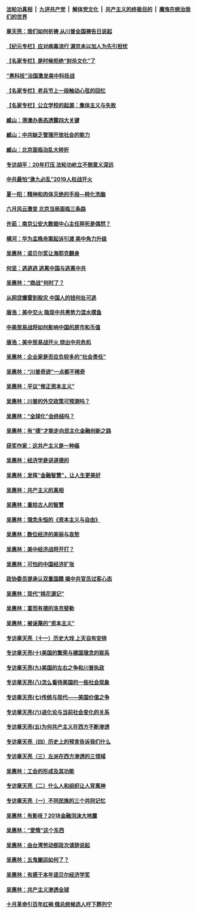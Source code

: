 ####  [法轮功真相](../../../../basic/blob/master/README.md?t=07020131) &nbsp;|&nbsp; [九评共产党](../../../../9ping.md/blob/master/README.md?t=07020131) &nbsp;|&nbsp; [解体党文化](../../../../jtdwh.md/blob/master/README.md?t=07020131)  &nbsp;|&nbsp; [共产主义的终极目的](../../../../gczydzjmd.md/blob/master/README.md?t=07020131) &nbsp;|&nbsp; [魔鬼在统治我们的世界](../../../../mgztzwmdsj.md/blob/master/README.md?t=07020131) 

#### [章天亮：我们如何祈祷 从川普全国祷告日说起](../pages/nsc423/n11944627.md?t=07020131) 

#### [【纪元专栏】应对病毒流行 渥京未以加人为先引担忧](../pages/nsc423/n11875714.md?t=07020131) 

#### [【名家专栏】是时候拒绝“封杀文化”了](../pages/nsc423/n11814093.md?t=07020131) 

#### [“黑科技”治国激发美中科技战](../pages/nsc423/n11638056.md?t=07020131) 

#### [【名家专栏】老兵节上一段触动心弦的回忆](../pages/nsc423/n11646016.md?t=07020131) 

#### [【名家专栏】公立学校的起源：集体主义与失败](../pages/nsc423/n11601833.md?t=07020131) 

#### [臧山：港澳办表态透露四大关键](../pages/nsc423/n11421628.md?t=07020131) 

#### [臧山：中共缺乏管理开放社会的能力](../pages/nsc423/n11407457.md?t=07020131) 

#### [臧山：北京面临治乱大转折](../pages/nsc423/n11406895.md?t=07020131) 

#### [专访胡平：20年打压 法轮功屹立不倒意义深远](../pages/nsc423/n11398800.md?t=07020131) 

#### [中共最怕“逢九必乱”2019人权战开火](../pages/nsc423/n11385248.md?t=07020131) 

#### [夏一阳：精神和肉体灭绝的手段—转化洗脑](../pages/nsc423/n11368250.md?t=07020131) 

#### [六月风云激变 北京当局面临三条路](../pages/nsc423/n11313668.md?t=07020131) 

#### [许茹：南京公安大数据中心主任猝死是偶然？](../pages/nsc423/n11064744.md?t=07020131) 

#### [横河：华为孟晚舟案起诉引渡 美中角力升级](../pages/nsc423/n11027230.md?t=07020131) 

#### [吴惠林：诺贝尔奖让海耶克翻身](../pages/nsc423/n10890049.md?t=07020131) 

#### [何坚：逃逃逃 逃离中国与逃离中共](../pages/nsc423/n10592891.md?t=07020131) 

#### [吴惠林：“商战”何时了？](../pages/nsc423/n10573558.md?t=07020131) 

#### [从网贷爆雷到股灾 中国人的钱何处可逃](../pages/nsc423/n10572800.md?t=07020131) 

#### [唐浩：美中交火 隐现中共黑势力混水摸鱼](../pages/nsc423/n10544040.md?t=07020131) 

#### [中美贸易战将如何影响中国的房市和币值](../pages/nsc423/n10543697.md?t=07020131) 

#### [唐浩：美中贸易战开火 烧出中共危机](../pages/nsc423/n10540126.md?t=07020131) 

#### [吴惠林：企业家是否应负较多的“社会责任”](../pages/nsc423/n10535022.md?t=07020131) 

#### [吴惠林：“川普奇迹”一点都不稀奇](../pages/nsc423/n10512808.md?t=07020131) 

#### [吴惠林：平议“修正资本主义”](../pages/nsc423/n10495724.md?t=07020131) 

#### [吴惠林：川普的外交政策可预测吗？](../pages/nsc423/n10462387.md?t=07020131) 

#### [吴惠林：“全球化”会终结吗？](../pages/nsc423/n10452838.md?t=07020131) 

#### [吴惠林：有“德”才能走向民主化金融创新之路](../pages/nsc423/n10432292.md?t=07020131) 

#### [获奖作家：这共产主义是一种癌](../pages/nsc423/n10431541.md?t=07020131) 

#### [吴惠林：经济学是讲道德的](../pages/nsc423/n10398014.md?t=07020131) 

#### [吴惠林：发挥“金融智慧”，让人生更美好](../pages/nsc423/n10375019.md?t=07020131) 

#### [吴惠林：共产主义的真相](../pages/nsc423/n10351394.md?t=07020131) 

#### [吴惠林：重拾古人的智慧](../pages/nsc423/n10337691.md?t=07020131) 

#### [吴惠林：理念永恒的《资本主义与自由》](../pages/nsc423/n10316274.md?t=07020131) 

#### [吴惠林：数位经济的美丽与哀愁](../pages/nsc423/n10292946.md?t=07020131) 

#### [吴惠林：美中经济战将开打？](../pages/nsc423/n10258825.md?t=07020131) 

#### [吴惠林：可怕的中国经济扩张](../pages/nsc423/n10219147.md?t=07020131) 

#### [政协委员提承认双重国籍 揭中共官员过客心态](../pages/nsc423/n10208809.md?t=07020131) 

#### [吴惠林：现代“桃花源记”](../pages/nsc423/n10185234.md?t=07020131) 

#### [吴惠林：富而有德的洛克斐勒](../pages/nsc423/n10142264.md?t=07020131) 

#### [吴惠林：被诬蔑的“资本主义”](../pages/nsc423/n10124816.md?t=07020131) 

#### [专访章天亮（十一）历史大戏 上天自有安排](../pages/nsc423/n10094905.md?t=07020131) 

#### [专访章天亮(十)美国的繁荣与建国理念的联系](../pages/nsc423/n10094899.md?t=07020131) 

#### [专访章天亮(九)美国的左右之争和川普执政](../pages/nsc423/n10094889.md?t=07020131) 

#### [专访章天亮(八)怎么看待美国的一些社会现象](../pages/nsc423/n10094857.md?t=07020131) 

#### [专访章天亮(七)传统与现代——美国价值之争](../pages/nsc423/n10093140.md?t=07020131) 

#### [专访章天亮(六)进化论与当前社会变化的关系](../pages/nsc423/n10092036.md?t=07020131) 

#### [专访章天亮(五)为何共产主义在西方不断渗透](../pages/nsc423/n10083620.md?t=07020131) 

#### [专访章天亮（四）历史上的预言告诉我们什么](../pages/nsc423/n10083606.md?t=07020131) 

#### [专访章天亮（三）左派在西方渗透的三领域](../pages/nsc423/n10081115.md?t=07020131) 

#### [吴惠林：工会的形成及其功能](../pages/nsc423/n10080633.md?t=07020131) 

#### [专访章天亮（二）什么人和组织让人背离神](../pages/nsc423/n10076637.md?t=07020131) 

#### [专访章天亮（一）不同民族的三个共同记忆](../pages/nsc423/n10074188.md?t=07020131) 

#### [吴惠林：有影呒？2018金融泡沫大地震](../pages/nsc423/n10040534.md?t=07020131) 

#### [吴惠林：“爱情”这个东西](../pages/nsc423/n10019423.md?t=07020131) 

#### [吴惠林：由台湾劳动部政次请辞说起](../pages/nsc423/n9979679.md?t=07020131) 

#### [吴惠林：五鬼搬运如何了？](../pages/nsc423/n9925338.md?t=07020131) 

#### [吴惠林：有感于本年诺贝尔经济学奖](../pages/nsc423/n9871883.md?t=07020131) 

#### [吴惠林：共产主义渗透全球](../pages/nsc423/n9812748.md?t=07020131) 

#### [十月革命引百年红祸 俄总统候选人吁下葬列宁](../pages/nsc423/n9810182.md?t=07020131) 

